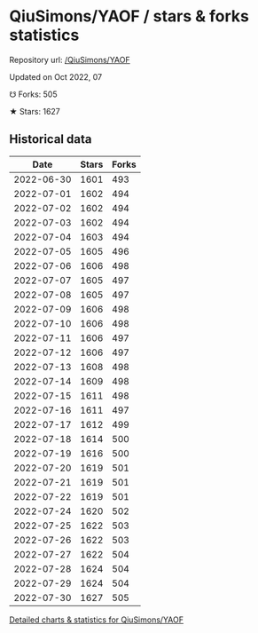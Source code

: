 # QiuSimons/YAOF / stars & forks statistics

Repository url: [/QiuSimons/YAOF](https://github.com/QiuSimons/YAOF)

Updated on Oct 2022, 07

☋ Forks: 505

★ Stars: 1627

## Historical data
| Date | Stars | Forks |
|------|-------|-------|
| 2022-06-30 | 1601 | 493 | 
| 2022-07-01 | 1602 | 494 | 
| 2022-07-02 | 1602 | 494 | 
| 2022-07-03 | 1602 | 494 | 
| 2022-07-04 | 1603 | 494 | 
| 2022-07-05 | 1605 | 496 | 
| 2022-07-06 | 1606 | 498 | 
| 2022-07-07 | 1605 | 497 | 
| 2022-07-08 | 1605 | 497 | 
| 2022-07-09 | 1606 | 498 | 
| 2022-07-10 | 1606 | 498 | 
| 2022-07-11 | 1606 | 497 | 
| 2022-07-12 | 1606 | 497 | 
| 2022-07-13 | 1608 | 498 | 
| 2022-07-14 | 1609 | 498 | 
| 2022-07-15 | 1611 | 498 | 
| 2022-07-16 | 1611 | 497 | 
| 2022-07-17 | 1612 | 499 | 
| 2022-07-18 | 1614 | 500 | 
| 2022-07-19 | 1616 | 500 | 
| 2022-07-20 | 1619 | 501 | 
| 2022-07-21 | 1619 | 501 | 
| 2022-07-22 | 1619 | 501 | 
| 2022-07-24 | 1620 | 502 | 
| 2022-07-25 | 1622 | 503 | 
| 2022-07-26 | 1622 | 503 | 
| 2022-07-27 | 1622 | 504 | 
| 2022-07-28 | 1624 | 504 | 
| 2022-07-29 | 1624 | 504 | 
| 2022-07-30 | 1627 | 505 | 


[Detailed charts & statistics for QiuSimons/YAOF](https://reviewgithub.com/rep/QiuSimons/YAOF)
